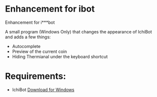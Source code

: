# Enhancement for ibot
Enhancement for i***bot

A small program (Windows Only) that changes the appearance of IchiBot and adds a few things:

- Autocomplete
- Preview of the current coin
- Hiding Thermianal under the keyboard shortcut

# Requirements:
- IchiBot [Download for Windows](https://gitlab.com/Ichimikichiki/ichibot-client-app/-/jobs/artifacts/master/download?job=build-windows)
